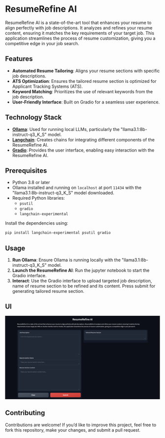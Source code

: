 # ResumeRefine AI
ResumeRefine AI is a state-of-the-art tool that enhances your resume to align perfectly with job descriptions. It analyzes and refines your resume content, ensuring it matches the key requirements of your target job. This application streamlines the process of resume customization, giving you a competitive edge in your job search.

## Features

- **Automated Resume Tailoring**: Aligns your resume sections with specific job descriptions.
- **ATS Optimization**: Ensures the tailored resume section is optimized for Applicant Tracking Systems (ATS).
- **Keyword Matching**: Prioritizes the use of relevant keywords from the job description.
- **User-Friendly Interface**: Built on Gradio for a seamless user experience.

## Technology Stack

- **[Ollama](https://ollama.com/)**: Used for running local LLMs, particularly the "llama3.1:8b-instruct-q3_K_S" model.
- **[Langchain](https://langchain.com/)**: Creates chains for integrating different components of the ResumeRefine AI.
- **[Gradio](https://gradio.app/)**: Provides the user interface, enabling easy interaction with the ResumeRefine AI.

## Prerequisites

- Python 3.8 or later
- Ollama installed and running on `localhost` at port `11434` with the "llama3.1:8b-instruct-q3_K_S" model downloaded.
- Required Python libraries:
  - `psutil`
  - `gradio`
  - `langchain-experimental`

Install the dependencies using:

```bash
pip install langchain-experimental psutil gradio
```

## Usage

1. **Run Ollama**: Ensure Ollama is running locally with the "llama3.1:8b-instruct-q3_K_S" model.
2. **Launch the ResumeRefine AI**: Run the jupyter notebook to start the Gradio interface.
3. **Interact**: Use the Gradio interface to upload targeted job description, name of resume section to be refined and its content. Press submit for generating tailored resume section.

## UI

![ResumeRefineAI](https://github.com/abhijitchavda/ResumeRefineAI/blob/main/UI.jpg?raw=true)

## Contributing

Contributions are welcome! If you’d like to improve this project, feel free to fork this repository, make your changes, and submit a pull request.



